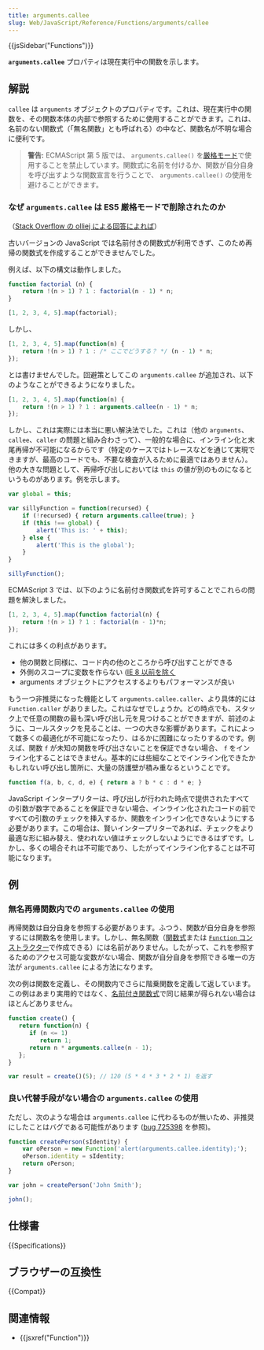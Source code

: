```yaml
---
title: arguments.callee
slug: Web/JavaScript/Reference/Functions/arguments/callee
---
```


{{jsSidebar("Functions")}}

**`arguments.callee`** プロパティは現在実行中の関数を示します。

## 解説

`callee` は `arguments` オブジェクトのプロパティです。これは、現在実行中の関数を、その関数本体の内部で参照するために使用することができます。これは、名前のない関数式（「無名関数」とも呼ばれる）の中など、関数名が不明な場合に便利です。

> **警告:** ECMAScript 第 5 版では、 `arguments.callee()` を[厳格モード](/ja/docs/Web/JavaScript/Reference/Strict_mode)で使用することを禁止しています。関数式に名前を付けるか、関数が自分自身を呼び出すような関数宣言を行うことで、 `arguments.callee()` の使用を避けることができます。

### なぜ `arguments.callee` は ES5 厳格モードで削除されたのか

（[Stack Overflow の olliej による回答によれば](https://stackoverflow.com/questions/103598/why-was-the-arguments-callee-caller-property-deprecated-in-javascript/235760)）

古いバージョンの JavaScript では名前付きの関数式が利用できず、このため再帰の関数式を作成することができませんでした。

例えば、以下の構文は動作しました。

```js
function factorial (n) {
    return !(n > 1) ? 1 : factorial(n - 1) * n;
}

[1, 2, 3, 4, 5].map(factorial);
```

しかし、

```js
[1, 2, 3, 4, 5].map(function(n) {
    return !(n > 1) ? 1 : /* ここでどうする？ */ (n - 1) * n;
});
```

とは書けませんでした。回避策としてこの `arguments.callee` が追加され、以下のようなことができるようになりました。

```js
[1, 2, 3, 4, 5].map(function(n) {
    return !(n > 1) ? 1 : arguments.callee(n - 1) * n;
});
```

しかし、これは実際には本当に悪い解決法でした。これは（他の `arguments`、`callee`、`caller` の問題と組み合わさって）、一般的な場合に、インライン化と末尾再帰が不可能になるからです（特定のケースではトレースなどを通じて実現できますが、最高のコードでも、不要な検査が入るために最適ではありません）。他の大きな問題として、再帰呼び出しにおいては `this` の値が別のものになるというものがあります。例を示します。

```js
var global = this;

var sillyFunction = function(recursed) {
    if (!recursed) { return arguments.callee(true); }
    if (this !== global) {
        alert('This is: ' + this);
    } else {
        alert('This is the global');
    }
}

sillyFunction();
```

ECMAScript 3 では、以下のように名前付き関数式を許可することでこれらの問題を解決しました。

```js
[1, 2, 3, 4, 5].map(function factorial(n) {
    return !(n > 1) ? 1 : factorial(n - 1)*n;
});
```

これには多くの利点があります。

- 他の関数と同様に、コード内の他のところから呼び出すことができる
- 外側のスコープに変数を作らない ([IE 8 以前を除く](https://kangax.github.io/nfe/#example_1_function_expression_identifier_leaks_into_an_enclosing_scope)
- arguments オブジェクトにアクセスするよりもパフォーマンスが良い

もう一つ非推奨になった機能として `arguments.callee.caller`、より具体的には `Function.caller` がありました。これはなぜでしょうか。どの時点でも、スタック上で任意の関数の最も深い呼び出し元を見つけることができますが、前述のように、コールスタックを見ることは、一つの大きな影響があります。これによって数多くの最適化が不可能になったり、はるかに困難になったりするのです。例えば、関数 `f` が未知の関数を呼び出さないことを保証できない場合、 `f` をインライン化することはできません。基本的には些細なことでインライン化できたかもしれない呼び出し箇所に、大量の防護壁が積み重なるということです。

```js
function f(a, b, c, d, e) { return a ? b * c : d * e; }
```

JavaScript インタープリターは、呼び出しが行われた時点で提供されたすべての引数が数字であることを保証できない場合、インライン化されたコードの前ですべての引数のチェックを挿入するか、関数をインライン化できないようにする必要があります。この場合は、賢いインタープリターであれば、チェックをより最適な形に組み替え、使われない値はチェックしないようにできるはずです。しかし、多くの場合それは不可能であり、したがってインライン化することは不可能になります。

## 例

### 無名再帰関数内での `arguments.callee` の使用

再帰関数は自分自身を参照する必要があります。ふつう、関数が自分自身を参照するには関数名を使用します。しかし、無名関数（[関数式](/ja/docs/Web/JavaScript/Reference/Operators/function)または [`Function` コンストラクター](/ja/docs/Web/JavaScript/Reference/Global_Objects/Function)で作成できる）には名前がありません。したがって、これを参照するためのアクセス可能な変数がない場合、関数が自分自身を参照できる唯一の方法が `arguments.callee` による方法になります。

次の例は関数を定義し、その関数内でさらに階乗関数を定義して返しています。この例はあまり実用的ではなく、[名前付き関数式](/ja/docs/Web/JavaScript/Reference/Operators/function)で同じ結果が得られない場合はほとんどありません。

```js
function create() {
   return function(n) {
      if (n <= 1)
         return 1;
      return n * arguments.callee(n - 1);
   };
}

var result = create()(5); // 120 (5 * 4 * 3 * 2 * 1) を返す
```

### 良い代替手段がない場合の `arguments.callee` の使用

ただし、次のような場合は `arguments.callee` に代わるものが無いため、非推奨にしたことはバグである可能性があります ([bug 725398](https://bugzilla.mozilla.org/show_bug.cgi?id=725398) を参照)。

```js
function createPerson(sIdentity) {
    var oPerson = new Function('alert(arguments.callee.identity);');
    oPerson.identity = sIdentity;
    return oPerson;
}

var john = createPerson('John Smith');

john();
```

## 仕様書

{{Specifications}}

## ブラウザーの互換性

{{Compat}}

## 関連情報

- {{jsxref("Function")}}
